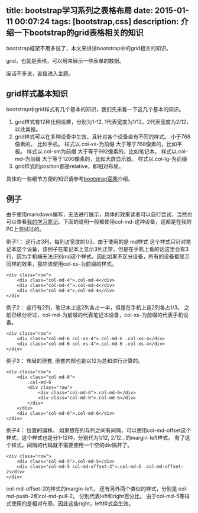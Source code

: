 title: bootstrap学习系列之表格布局
date: 2015-01-11 00:07:24
tags: [bootstrap,css]
description: 介绍一下bootstrap的grid表格相关的知识
----------------

bootstrap框架不用多说了，本文来讲讲bootstrap中的grid相关的知识。

grid，也就是表格，可以用来展示一些表单的数据。

废话不多说，直接进入主题。 

## grid样式基本知识 ##

bootstrap中grid样式有几个基本的知识，我们先来看一下这几个基本的知识。

1. grid样式有12种比例设置，分别为1-12.  1代表宽度为1/12，2代表宽度为2/12，以此类推。
2. grid样式可以在多种设备中生效，且针对各个设备会有不同的样式。
	小于768像素的， 比如手机。 样式以.col-xs-为前缀
	大于等于768像素的，比如平板。 样式以.col-sm为前缀
    大于等于992像素的，比如笔记本。 样式以.col-md-为前缀
    大于等于1200像素的，比如大屏显示器。 样式以.col-lg-为前缀
3. grid样式的position都是relative，即相对布局。

具体的一些细节方便的知识请参考[bootstrap官网](http://getbootstrap.com/css/#grid-options)介绍。

## 例子 ##

由于使用markdown编写，无法进行展示，具体的效果读者可以自行尝试，当然也可以查看[我的学习笔记](https://github.com/fangjian0423/ReadingNotes/blob/master/bootstrap/grid/grid.html)。下面的说明一般都使用col-md-这种设备，这都是在我的PC上测试过的。

例子1：
这行占3列，每列占宽度的1/3。由于使用的是 md样式 这个样式只针对笔记本这个设备，该例子在笔记本上显示3列正常，但是在手机上看的话这里会有3行，因为手机端无法识别md这个样式。因此如果不区分设备，所有的设备都显示同样的效果，那应该使用col-xs-为前缀的样式。

	<div class="row">
        <div class="col-md-4">.col-md-4</div>
        <div class="col-md-4">.col-md-4</div>
        <div class="col-md-4">.col-md-4</div>
	</div
    
例子2：
这行有2列，笔记本上这2列各占一半，但是在手机上这2列各占1/3。 之前已经分析过，col-md-为前缀的代表笔记本设备，col-xs-为前缀的代表手机设备。
    
    <div class="row">
        <div class="col-md-6 col-xs-4">.col-md-6 .col-xs-4</div>
        <div class="col-md-6 col-xs-4">.col-md-6 .col-xs-4</div>
    </div>
    
例子3：
布局的嵌套, 嵌套内部也是以12为总和进行计算的。

	<div class="row">
        <div class="col-md-6">
            .col-md-6
            <div class="row">
                <div class="col-md-6">.col-md-6</div>
                <div class="col-md-6">.col-md-6</div>
            </div>
        </div>
        <div class="col-md-6">.col-md-6</div>
    </div>

例子4：
位置的偏移。 如果想在列与列之间有间隔，可以使用col-md-offset这个样式，这个样式也是分1-12种，分别代为1/12, 2/12...的margin-left样式。 有了这个样式，间隔的代码就不需要使用一个空的div隔开了。

	<div class="row">
        <div class="col-md-5">.col-md-5</div>
        <div class="col-md-5 col-md-offset-2">.col-md-5 .col-md-offset-2</div>
    </div>
    
col-md-offset-2的样式的margin-left， 还有另外两个类似的样式，分别是 col-md-push-2和col-md-pull-2。 分别代表left和right百分比。 由于col-md-5等样式使用的是相对布局，因此这些right，left样式会生效。














